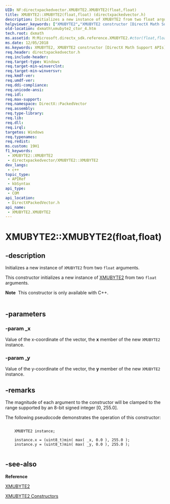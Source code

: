 ```yaml
---
UID: NF:directxpackedvector.XMUBYTE2.XMUBYTE2(float,float)
title: XMUBYTE2::XMUBYTE2(float,float) (directxpackedvector.h)
description: Initializes a new instance of XMUBYTE2 from two float arguments.
helpviewer_keywords: ["XMUBYTE2","XMUBYTE2 constructor [DirectX Math Support APIs]","XMUBYTE2 constructor [DirectX Math Support APIs]","XMUBYTE2 structure","XMUBYTE2 structure [DirectX Math Support APIs]","XMUBYTE2 constructor","XMUBYTE2.XMUBYTE2","XMUBYTE2.XMUBYTE2(float","float)","XMUBYTE2::XMUBYTE2","XMUBYTE2::XMUBYTE2(float","float)","dxmath.xmubyte2_ctor_4"]
old-location: dxmath\xmubyte2_ctor_4.htm
tech.root: dxmath
ms.assetid: M:Microsoft.directx_sdk.reference.XMUBYTE2.#ctor(float,float)
ms.date: 12/05/2018
ms.keywords: XMUBYTE2, XMUBYTE2 constructor [DirectX Math Support APIs], XMUBYTE2 constructor [DirectX Math Support APIs],XMUBYTE2 structure, XMUBYTE2 structure [DirectX Math Support APIs],XMUBYTE2 constructor, XMUBYTE2.XMUBYTE2, XMUBYTE2.XMUBYTE2(float,float), XMUBYTE2::XMUBYTE2, XMUBYTE2::XMUBYTE2(float,float), dxmath.xmubyte2_ctor_4
req.header: directxpackedvector.h
req.include-header: 
req.target-type: Windows
req.target-min-winverclnt: 
req.target-min-winversvr: 
req.kmdf-ver: 
req.umdf-ver: 
req.ddi-compliance: 
req.unicode-ansi: 
req.idl: 
req.max-support: 
req.namespace: DirectX::PackedVector
req.assembly: 
req.type-library: 
req.lib: 
req.dll: 
req.irql: 
targetos: Windows
req.typenames: 
req.redist: 
ms.custom: 19H1
f1_keywords:
 - XMUBYTE2::XMUBYTE2
 - directxpackedvector/XMUBYTE2::XMUBYTE2
dev_langs:
 - c++
topic_type:
 - APIRef
 - kbSyntax
api_type:
 - COM
api_location:
 - DirectXPackedVector.h
api_name:
 - XMUBYTE2.XMUBYTE2
---
```


# XMUBYTE2::XMUBYTE2(float,float)


## -description

Initializes a new instance of <code>XMUBYTE2</code> from two <code>float</code> arguments.

This constructor initializes a new instance of <a href="https://docs.microsoft.com/windows/desktop/api/directxpackedvector/ns-directxpackedvector-xmubyte2">XMUBYTE2</a> from two <code>float</code> arguments.
<div class="alert"><b>Note</b>  This constructor is only available with C++.</div><div> </div>

## -parameters

### -param _x

Value of the x-coordinate of the vector, the <b>x</b> member of the new <code>XMUBYTE2</code> instance.

### -param _y

Value of the y-coordinate of the vector, the <b>y</b> member of the new <code>XMUBYTE2</code> instance.

## -remarks

The magnitude of each argument to the constructor will be clamped to the range supported by an 8-bit signed integer [0,
   255.0].

The following pseudocode demonstrates the operation of this constructor:


```

	XMUBYTE2 instance;

	instance.x = (uint8_t)min( max( _x, 0.0 ), 255.0 );
	instance.y = (uint8_t)min( max( _y, 0.0 ), 255.0 );
    
```

## -see-also

<b>Reference</b>



<a href="https://docs.microsoft.com/windows/desktop/api/directxpackedvector/ns-directxpackedvector-xmubyte2">XMUBYTE2</a>



<a href="https://docs.microsoft.com/windows/desktop/dxmath/xmubyte2-ctor">XMUBYTE2 Constructors</a>

